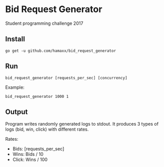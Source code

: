 # Bid Request Generator

Student programming challenge 2017

## Install

    go get -u github.com/hamaxx/bid_request_generator


## Run

    bid_request_generator [requests_per_sec] [concurrency]

Example:

    bid_request_generator 1000 1

## Output

Program writes randomly generated logs to stdout.
It produces 3 types of logs (bid, win, click) with different rates.

Rates:

- Bids: [requests\_per\_sec]
- Wins: Bids / 10
- Click: Wins / 100
